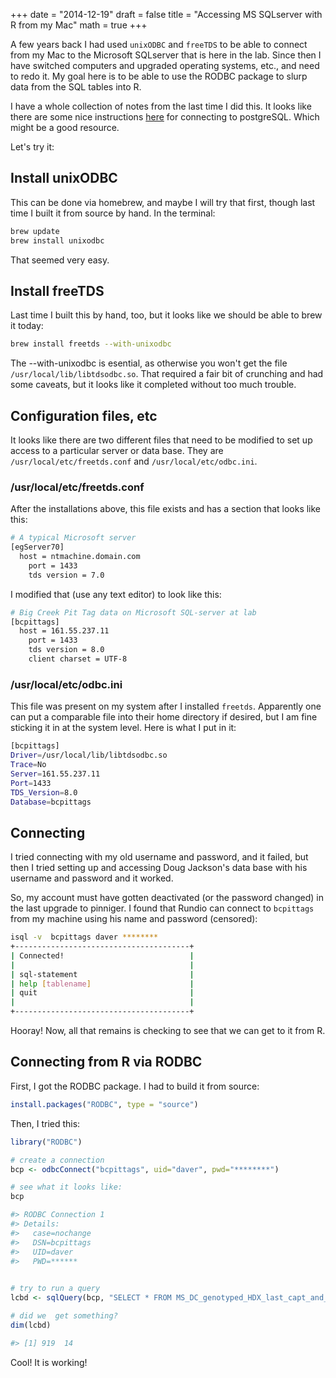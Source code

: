 +++
date = "2014-12-19"
draft = false
title = "Accessing MS SQLserver with R from my Mac"
math = true
+++

A few years back I had used `unixODBC` and `freeTDS` to be able to connect from my Mac to the
Microsoft SQLserver that is here in the lab.  Since then I have switched computers
and upgraded operating systems, etc., and need to redo it.  My goal here is to be
able to use the RODBC package to slurp data from the SQL tables into R.

I have a whole collection of notes from the last time I did this.  It looks like there
are some nice instructions [here](http://hiltmon.com/blog/2013/09/18/setup-odbc-for-r-on-os-x/)
for connecting to postgreSQL.  Which might be a good resource.  

Let's try it:

## Install unixODBC

This can be done via homebrew, and maybe I will try that first, though last time I built it
from source by hand. In the terminal:

```sh
brew update
brew install unixodbc
```

That seemed very easy.

## Install freeTDS

Last time I built this by hand, too, but it looks like we should be able to brew it today:

```sh
brew install freetds --with-unixodbc  
```

The --with-unixodbc is esential, as otherwise you won't get the file `/usr/local/lib/libtdsodbc.so`.
That required a fair bit of crunching and had some caveats, but it looks like it completed without too
much trouble.


## Configuration files, etc

It looks like there are two different files that need to be modified to set up access to a particular
server or data base.  They are `/usr/local/etc/freetds.conf` and `/usr/local/etc/odbc.ini`.

### /usr/local/etc/freetds.conf

After the installations above, this file exists and has a section that looks like this:

```sh
# A typical Microsoft server
[egServer70]
  host = ntmachine.domain.com
	port = 1433
	tds version = 7.0
```

I modified that (use any text editor) to look like this:

```sh
# Big Creek Pit Tag data on Microsoft SQL-server at lab
[bcpittags]
  host = 161.55.237.11
	port = 1433
	tds version = 8.0
	client charset = UTF-8
```

### /usr/local/etc/odbc.ini

This file was present on my system after I installed `freetds`.  Apparently one can put a comparable
file into their home directory if desired, but I am fine sticking it in at the system level.  Here is 
what I put in it:

```sh
[bcpittags]
Driver=/usr/local/lib/libtdsodbc.so
Trace=No
Server=161.55.237.11
Port=1433
TDS_Version=8.0
Database=bcpittags
```

## Connecting

I tried connecting with my old username and password, and it failed, but then I tried
setting up and accessing Doug Jackson's data base with his username and password and it worked.

So, my account must have gotten deactivated (or the password changed) in the last upgrade to
pinniger.  I found that Rundio can connect to `bcpittags` from my machine using
his name and password (censored):

```sh 
isql -v  bcpittags daver ********
+---------------------------------------+
| Connected!                            |
|                                       |
| sql-statement                         |
| help [tablename]                      |
| quit                                  |
|                                       |
+---------------------------------------+
```

Hooray!  Now, all that remains is checking to see that we can get to it from R.


## Connecting from R via RODBC

First, I got the RODBC package.  I had to build it from source:

```r
install.packages("RODBC", type = "source")
```

Then, I tried this:

```r
library("RODBC")

# create a connection
bcp <- odbcConnect("bcpittags", uid="daver", pwd="********")

# see what it looks like:
bcp

#> RODBC Connection 1
#> Details:
#>   case=nochange
#>   DSN=bcpittags
#>   UID=daver
#>   PWD=******
  

# try to run a query
lcbd <- sqlQuery(bcp, "SELECT * FROM MS_DC_genotyped_HDX_last_capt_and_beach_detect_UPDATED")

# did we  get something?
dim(lcbd)

#> [1] 919  14
```

Cool! It is working!


